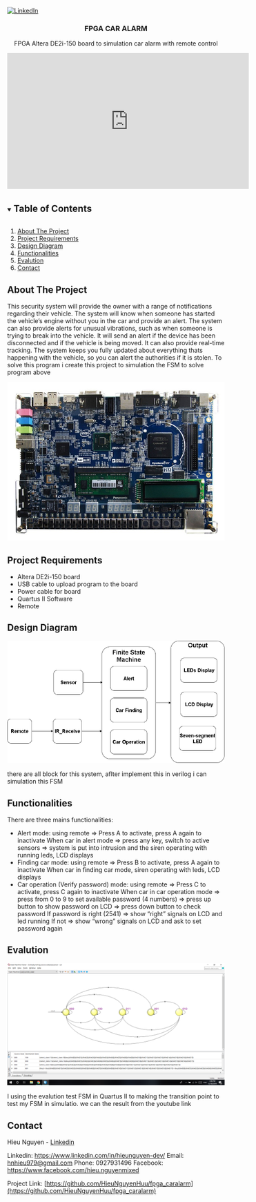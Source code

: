
[![LinkedIn][linkedin-shield]][linkedin-url]

<p align="center">
  <h3 align="center">FPGA CAR ALARM</h3>
  <p align="center">
    FPGA Altera DE2i-150 board to simulation car alarm with remote control
  </p>
</p>

<iframe width="560" height="315" src="https://www.youtube.com/embed/CYgWz0DFw2g" frameborder="0" allow="accelerometer; autoplay; clipboard-write; encrypted-media; gyroscope; picture-in-picture" allowfullscreen></iframe>

<details open="open">
  <summary><h2 style="display: inline-block">Table of Contents</h2></summary>
  <ol>
    <li><a href="#About The Project">About The Project</a></li>
    <li><a href="#Project Requirements">Project Requirements</a></li>
    <li><a href="#Design Diagram">Design Diagram</a></li>
    <li><a href="#Functionalities">Functionalities</a></li>
    <li><a href="#Evalution">Evalution</a></li>
	<li><a href="#Contact">Contact</a></li>
  </ol>
</details>


## About The Project
This security system will provide the owner with a range of notifications regarding their vehicle. The system will know when someone has started the vehicle’s engine without you in the car and provide an alert. The system can also provide alerts for unusual vibrations, such as when someone is trying to break into the vehicle. It will send an alert if the device has been disconnected and if the vehicle is being moved. It can also provide real-time tracking. The system keeps you fully updated about everything thats happening with the vehicle, so you can alert the authorities if it is stolen. To solve this program i create this project to simulation the FSM to solve program above

![pp](/images/de2.jpg)


## Project Requirements

* Altera DE2i-150 board
* USB cable to upload program to the board 
* Power cable for board 
* Quartus II Software 
* Remote 


## Design Diagram

![dd](/images/dd.png)

there are all block for this system,  aflter implement this in verilog i can simulation this FSM

## Functionalities

There are three mains functionalities: 
* Alert mode: 
using remote => Press A to activate, press A again to inactivate 
When car in alert mode => press any key, switch to active sensors => system is put into intrusion and the siren operating with running leds, LCD displays 
* Finding car mode: 
using remote => Press B to activate, press A again to inactivate 
When car in finding car mode, siren operating with leds, LCD displays 
* Car operation (Verify password) mode:
using remote => Press C to activate, press C again to inactivate 
When car in car operation mode => press from 0 to 9 to set available password (4 numbers) => press up button to show password on LCD => press down button to check password 
If password is right (2541) => show “right” signals on LCD and led running 
If not => show “wrong” signals on LCD and ask to set password again

## Evalution

![ev](/images/ev.png)

I using the evalution test FSM in Quartus II to making the transition point to test my FSM in simulatio. we can the result from the youtube link

## Contact

Hieu Nguyen - [Linkedin](https://www.linkedin.com/in/hieunguyen-dev/)

Linkedin: https://www.linkedin.com/in/hieunguyen-dev/
Email: hnhieu979@gmail.com
Phone: 0927931496
Facebook: https://www.facebook.com/hieu.nguyenmixed

Project Link: [https://github.com/HieuNguyenHuu/fpga_caralarm](https://github.com/HieuNguyenHuu/fpga_caralarm)


[linkedin-shield]: https://img.shields.io/badge/-LinkedIn-black.svg?style=for-the-badge&logo=linkedin&colorB=555
[linkedin-url]: https://www.linkedin.com/in/hieunguyen-dev/


